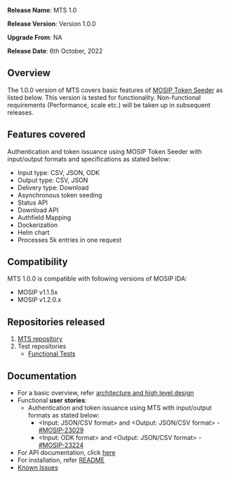**Release Name**: MTS 1.0

**Release Version**: Version 1.0.0

**Upgrade From**: NA

**Release Date**: 6th October, 2022

## Overview

The 1.0.0 version of MTS covers basic features of [MOSIP Token Seeder](https://docs.mosip.io/1.2.0/integrations/mosip-token-seeder) as listed below.
This version is tested for functionality. Non-functional requirements (Performance, scale etc.) will be taken up in subsequent releases.

## Features covered

Authentication and token issuance using MOSIP Token Seeder with input/output formats and specifications as stated below:
* Input type: CSV, JSON, ODK
* Output type: CSV, JSON
* Delivery type: Download
* Asynchronous token seeding
* Status API
* Download API
* Authfield Mapping
* Dockerization
* Helm chart
* Processes 5k entries in one request

## Compatibility

MTS 1.0.0 is compatible with following versions of MOSIP IDA:
* MOSIP v1.1.5x
* MOSIP v1.2.0.x

## Repositories released

1. [MTS repository](https://github.com/mosip/mosip-token-seeder/tree/release-1.0.0)
2. Test repositories
    * [Functional Tests](https://github.com/mosip/test-management/tree/master/Openg2p) 
    
## Documentation

* For a basic overview, refer [architecture and high level design](https://docs.mosip.io/1.2.0/integrations/mosip-token-seeder)
* Functional **user stories**:
  * Authentication and token issuance using MTS with input/output formats as stated below:
    * <Input: JSON/CSV format> and <Output: JSON/CSV format> - [#MOSIP-23029](https://mosip.atlassian.net/browse/MOSIP-23029)
    * <Input: ODK format> and <Output: JSON/CSV format> - [#MOSIP-23224](https://mosip.atlassian.net/browse/MOSIP-23224)
* For API documentation, click [here](https://mosip.stoplight.io/docs/mosip-token-seeder/branches/main/sksp54oilqzun-mosip-token-seeder)
* For installation, refer [README](https://github.com/mosip/openg2p/blob/develop/mosip_token_seeder/README.md)
* [Known Issues](https://mosip.atlassian.net/issues/?filter=11025) 
